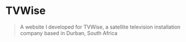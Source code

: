 # TVWise

> A website I developed for TVWise, a satellite television installation company based in Durban, South Africa 
